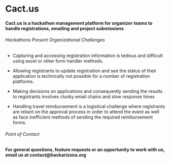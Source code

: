 # Cact.us

#### Cact.us is a hackathon management platform for organizer teams to handle registrations, emailing and project submissions 

###### Hackathons Present Organizational Challenges

*	Capturing and accessing registration information is tedious and difficult using excel or other form 
	handler methods.

*	Allowing registrants to update registration and see the status of their application is technically 	    not possible for a number of registration platforms.

*	Making decisions on applications and consequently sending the results to registrants involves clunky 	 email chains and slow response times

*	Handling travel reimbursement is a logistical challenge where registrants are reliant on the 			approval process in order to attend the event as well as face inefficient methods of sending the 		required reimbursement forms.

###### Point of Contact

__For general questions, feature requests or an opportunity to work with us, email us at contact@hackarizona.org__
